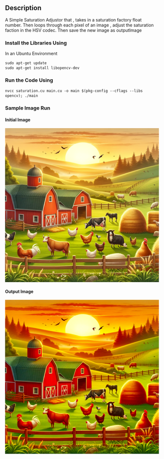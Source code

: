 
## Description
A Simple Saturation Adjustor that , takes in a saturation factory float number. Then loops through each pixel of an image , adjust the saturation faction in the HSV codec. Then save the new image as outputImage

### Install the Libraries Using
In an Ubuntu Environment
```
sudo apt-get update
sudo apt-get install libopencv-dev
```

### Run the Code Using
``` 
nvcc saturation.cu main.cu -o main $(pkg-config --cflags --libs opencv); ./main
```

### Sample Image Run 

#### Initial Image
<img src = "./farmImg.webp" style = "zoom:50%;">

#### Output Image
<img src = "./outputImage.webp" style = "zoom:50%;">